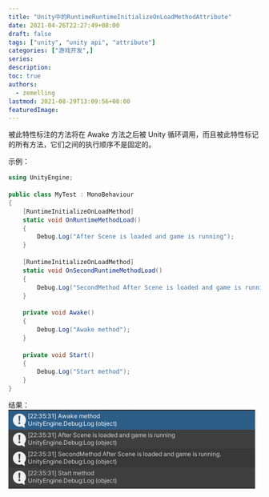 ```yaml
---
title: "Unity中的RuntimeRuntimeInitializeOnLoadMethodAttribute"
date: 2021-04-26T22:27:49+08:00
draft: false
tags: ["unity", "unity api", "attribute"]
categories: ["游戏开发",]
series:
description:
toc: true
authors:
  - zemelling
lastmod: 2021-08-29T13:09:56+08:00
featuredImage:
---
```


被此特性标注的方法将在 Awake 方法之后被 Unity 循环调用，而且被此特性标记的所有方法，它们之间的执行顺序不是固定的。

示例：
```c#
using UnityEngine;

public class MyTest : MonoBehaviour
{
    [RuntimeInitializeOnLoadMethod]
    static void OnRuntimeMethodLoad()
    {
        Debug.Log("After Scene is loaded and game is running");
    }

    [RuntimeInitializeOnLoadMethod]
    static void OnSecondRuntimeMethodLoad()
    {
        Debug.Log("SecondMethod After Scene is loaded and game is running.");
    }
        
    private void Awake()
    {
        Debug.Log("Awake method");
    }

    private void Start()
    {
        Debug.Log("Start method");
    }
}
```

结果：
![result](/images/Unity中的RuntimeRuntimeInitializeOnLoadMethodAttribute-20210426.png)